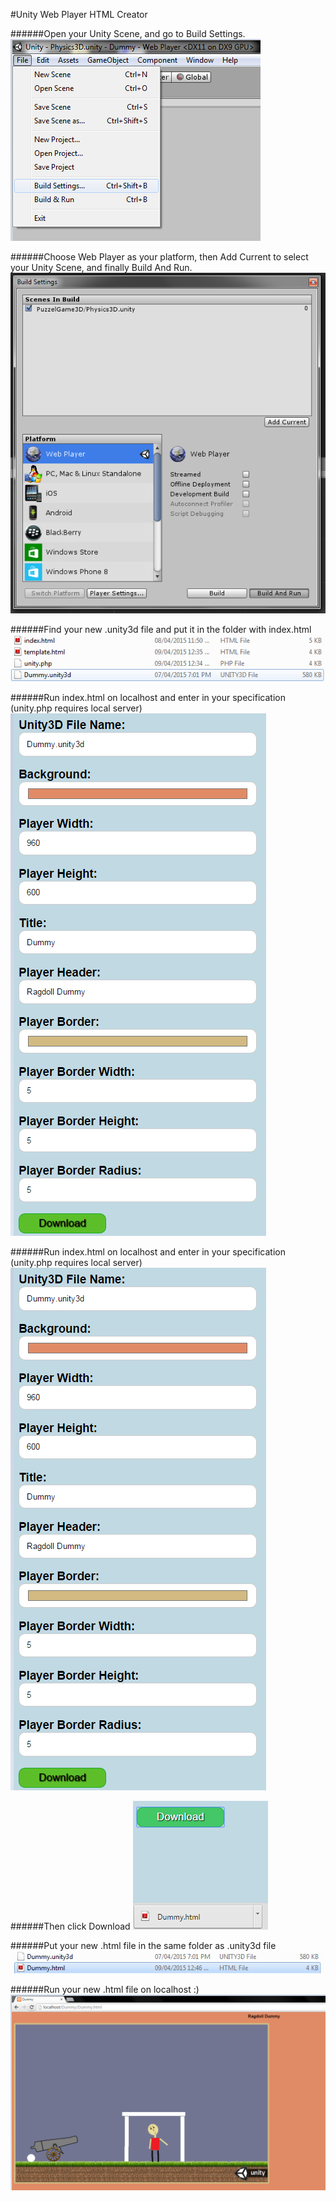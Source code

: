 #Unity Web Player HTML Creator

######Open your Unity Scene, and go to Build Settings.
![Alt text](https://github.com/InderPabla/Projects/blob/master/Unity%20Web%20Player%20HTML%20Creator/Images/1.PNG "Optional Title"
)

######Choose Web Player as your platform, then Add Current to select your Unity Scene, and finally Build And Run.
![Alt text](https://github.com/InderPabla/Projects/blob/master/Unity%20Web%20Player%20HTML%20Creator/Images/2.PNG "Optional Title"
)

######Find your new .unity3d file and put it in the folder with index.html
![Alt text](https://github.com/InderPabla/Projects/blob/master/Unity%20Web%20Player%20HTML%20Creator/Images/3.PNG "Optional Title"
)

######Run index.html on localhost and enter in your specification (unity.php requires local server)
![Alt text](https://github.com/InderPabla/Projects/blob/master/Unity%20Web%20Player%20HTML%20Creator/Images/4.PNG "Optional Title"
)

######Run index.html on localhost and enter in your specification (unity.php requires local server)
![Alt text](https://github.com/InderPabla/Projects/blob/master/Unity%20Web%20Player%20HTML%20Creator/Images/4.PNG "Optional Title"
)

######Then click Download
![Alt text](https://github.com/InderPabla/Projects/blob/master/Unity%20Web%20Player%20HTML%20Creator/Images/5.PNG "Optional Title"
)

######Put your new .html file in the same folder as .unity3d file 
![Alt text](https://github.com/InderPabla/Projects/blob/master/Unity%20Web%20Player%20HTML%20Creator/Images/6.PNG "Optional Title"
)

######Run your new .html file on localhost :)
![Alt text](https://github.com/InderPabla/Projects/blob/master/Unity%20Web%20Player%20HTML%20Creator/Images/7.PNG "Optional Title"
)

